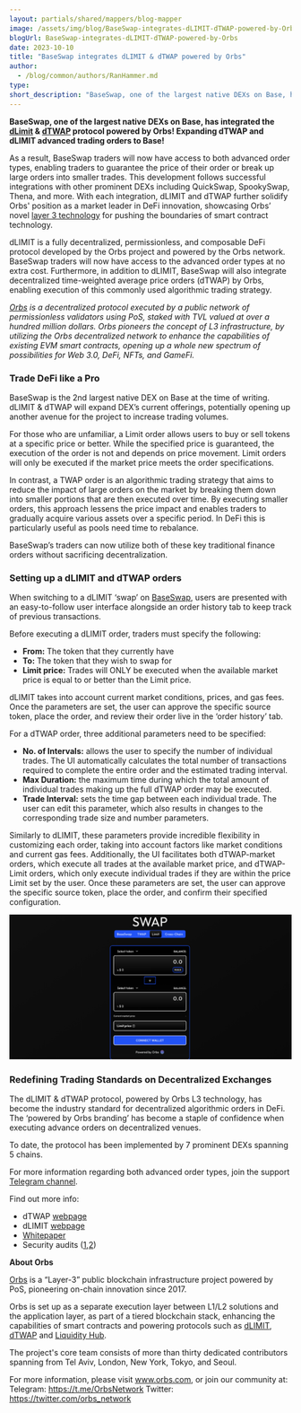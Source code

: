 ```yaml
---
layout: partials/shared/mappers/blog-mapper
image: /assets/img/blog/BaseSwap-integrates-dLIMIT-dTWAP-powered-by-Orbs/bg.png
blogUrl: BaseSwap-integrates-dLIMIT-dTWAP-powered-by-Orbs
date: 2023-10-10
title: "BaseSwap integrates dLIMIT & dTWAP powered by Orbs"
author:
  - /blog/common/authors/RanHammer.md
type:
short_description: "BaseSwap, one of the largest native DEXs on Base, has integrated the dLimit & dTWAP protocol powered by Orbs! Expanding dTWAP and dLIMIT advanced trading orders to Base!"
---
```

**BaseSwap, one of the largest native DEXs on Base, has integrated the [dLimit](https://www.orbs.com/Introducing-dLIMIT-for-DEXs/) & [dTWAP](https://www.orbs.com/dtwap/) protocol powered by Orbs! Expanding dTWAP and dLIMIT advanced trading orders to Base!**

As a result, BaseSwap traders will now have access to both advanced order types, enabling traders to guarantee the price of their order or break up large orders into smaller trades. This development follows successful integrations with other prominent DEXs including QuickSwap, SpookySwap, Thena, and more. With each integration, dLIMIT and dTWAP further solidify Orbs' position as a market leader in DeFi innovation, showcasing Orbs’ novel [layer 3 technology](https://www.orbs.com/overview/) for pushing the boundaries of smart contract technology.

dLIMIT is a fully decentralized, permissionless, and composable DeFi protocol developed by the Orbs project and powered by the Orbs network. BaseSwap traders will now have access to the advanced order types at no extra cost. Furthermore, in addition to dLIMIT, BaseSwap will also integrate decentralized time-weighted average price orders (dTWAP) by Orbs, enabling execution of this commonly used algorithmic trading strategy.

_[Orbs](https://www.orbs.com/) is a decentralized protocol executed by a public network of permissionless validators using PoS, staked with TVL valued at over a hundred million dollars. Orbs pioneers the concept of L3 infrastructure, by utilizing the Orbs decentralized network to enhance the capabilities of existing EVM smart contracts, opening up a whole new spectrum of possibilities for Web 3.0, DeFi, NFTs, and GameFi._


### Trade DeFi like a Pro

BaseSwap is the 2nd largest native DEX on Base at the time of writing. dLIMIT & dTWAP will expand DEX’s current offerings, potentially opening up another avenue for the project to increase trading volumes. 

For those who are unfamiliar, a Limit order allows users to buy or sell tokens at a specific price or better. While the specified price is guaranteed, the execution of the order is not and depends on price movement. Limit orders will only be executed if the market price meets the order specifications.

In contrast, a TWAP order is an algorithmic trading strategy that aims to reduce the impact of large orders on the market by breaking them down into smaller portions that are then executed over time. By executing smaller orders, this approach lessens the price impact and enables traders to gradually acquire various assets over a specific period. In DeFi this is particularly useful as pools need time to rebalance.

BaseSwap’s traders can now utilize both of these key traditional finance orders without sacrificing decentralization. 


### Setting up a dLIMIT and dTWAP orders

When switching to a dLIMIT ‘swap’ on [BaseSwap](https://baseswap.fi/swap), users are presented with an easy-to-follow user interface alongside an order history tab to keep track of previous transactions. 

Before executing a dLIMIT order, traders must specify the following: 

- **From:** The token that they currently have 
- **To:** The token that they wish to swap for
- **Limit price:** Trades will ONLY be executed when the available market price is equal to or better than the Limit price.

dLIMIT takes into account current market conditions, prices, and gas fees. Once the parameters are set, the user can approve the specific source token, place the order, and review their order live in the ‘order history’ tab.

For a dTWAP order, three additional parameters need to be specified:

- **No. of Intervals:** allows the user to specify the number of individual trades. The UI automatically calculates the total number of transactions required to complete the entire order and the estimated trading interval.
- **Max Duration:** the maximum time during which the total amount of individual trades making up the full dTWAP order may be executed.
- **Trade Interval:** sets the time gap between each individual trade. The user can edit this parameter, which also results in changes to the corresponding trade size and number parameters.


Similarly to dLIMIT, these parameters provide incredible flexibility in customizing each order, taking into account factors like market conditions and current gas fees. Additionally, the UI facilitates both dTWAP-market orders, which execute all trades at the available market price, and dTWAP-Limit orders, which only execute individual trades if they are within the price Limit set by the user. Once these parameters are set, the user can approve the specific source token, place the order, and confirm their specified configuration.

![screenshot](/assets/img/blog/BaseSwap-integrates-dLIMIT-dTWAP-powered-by-Orbs/image1.png)


### Redefining Trading Standards on Decentralized Exchanges

The dLIMIT & dTWAP protocol, powered by Orbs L3 technology, has become the industry standard for decentralized algorithmic orders in DeFi. The ‘powered by Orbs branding’ has become a staple of confidence when executing advance orders on decentralized venues.

To date, the protocol has been implemented by 7 prominent DEXs spanning 5 chains.


For more information regarding both advanced order types, join the support [Telegram channel](https://t.me/dTWAPSupportGroup).

Find out more info:

- dTWAP [webpage](https://www.orbs.com/dtwap/)
- dLIMIT [webpage ](https://www.orbs.com/dlimit/)
- [Whitepaper](https://www.orbs.com/white-papers/dTWAP/)
- Security audits ([1](https://drive.google.com/file/d/1xUZN5RrNvszaPDJuJjfeG3ig14Vo2aaE/view),[2](https://drive.google.com/file/d/1ASt3_mWwtQ0IfKqBHebnj_KGJWntaNJs/view))


<div class='line-separator'> </div>


**About Orbs**

[Orbs](https://www.orbs.com/) is a “Layer-3” public blockchain infrastructure project powered by PoS, pioneering on-chain innovation since 2017.

Orbs is set up as a separate execution layer between L1/L2 solutions and the application layer, as part of a tiered blockchain stack, enhancing the capabilities of smart contracts and powering protocols such as [dLIMIT](https://www.orbs.com/dlimit/), [dTWAP](https://www.orbs.com/dtwap/) and [Liquidity Hub](https://www.orbs.com/liquidity-hub/).

The project's core team consists of more than thirty dedicated contributors spanning from Tel Aviv, London, New York, Tokyo, and Seoul.

For more information, please visit www.orbs.com, or join our community at: 
Telegram: https://t.me/OrbsNetwork 
Twitter: https://twitter.com/orbs_network 







